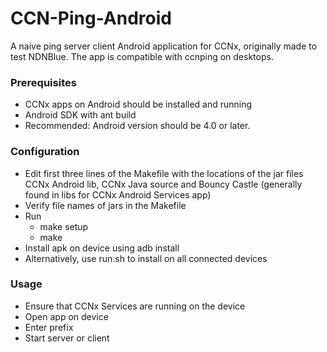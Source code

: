 CCN-Ping-Android
==============

A naive ping server client Android application for CCNx, originally made to test NDNBlue. The app is compatible with ccnping on desktops.

### Prerequisites ###
* CCNx apps on Android should be installed and running
* Android SDK with ant build
* Recommended: Android version should be 4.0 or later.

### Configuration ###
* Edit first three lines of the Makefile with the locations of the jar files CCNx Android lib, CCNx Java source and Bouncy Castle (generally found in libs for CCNx Android Services app)
* Verify file names of jars in the Makefile
* Run
	+ make setup
	+ make
* Install apk on device using adb install
* Alternatively, use run.sh to install on all connected devices

### Usage ###
* Ensure that CCNx Services are running on the device
* Open app on device
* Enter prefix
* Start server or client